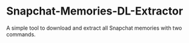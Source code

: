 # Snapchat-Memories-DL-Extractor
A simple tool to download and extract all Snapchat memories with two commands.
